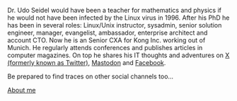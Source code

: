 Dr. Udo Seidel would have been a teacher for mathematics and physics if he would not have been infected by the Linux virus in 1996. After his PhD he has been in several roles: Linux/Unix instructor, sysadmin, senior solution engineer, manager, evangelist, ambassador, enterprise architect and account CTO. Now he is an Senior CXA for Kong Inc. working out of Munich. He regularly attends conferences and publishes articles in computer magazines. On top he shares his IT thoughts and adventures on [X (formerly known as Twitter)](http://twitter.com/useidel), [Mastodon](http://mastodon.social/@useidel) and [Facebook](http://www.facebook.com/udo.seidel.18).

Be prepared to find traces on other social channels too...

[About me](about.md)
